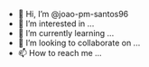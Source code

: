 - 👋 Hi, I’m @joao-pm-santos96
- 👀 I’m interested in ...
- 🌱 I’m currently learning ...
- 💞️ I’m looking to collaborate on ...
- 📫 How to reach me ...